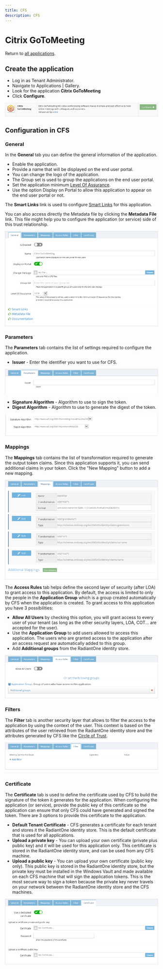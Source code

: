 ```yaml
---
title: CFS
description: CFS
---
```


Citrix GoToMeeting
==================

Return to [all applications](03-configuration#applications).

Create the application
----------------------

*   Log in as Tenant Administrator.
*   Navigate to Applications | Gallery.
*   Look for the application **Citrix GoToMeeting**
*   Click **Configure**.

![](media/gotomeeting-configure.png)

Configuration in CFS
--------------------

### General

In the **General** tab you can define the general information of the application.

*   Enable the application.
*   Provide a name that will be displayed on the end user portal.
*   You can change the logo of the application.
*   The Group set is used to group the applications on the end user portal.
*   Set the application minimum [Level Of Assurance](02-getting-started#level-of-assurance).
*   Use the option Display on Portal to allow this application to appear on the end user portal or not.

The **Smart Links** link is used to configure [Smart Links](03-configuration#smart-links) for this application.

You can also access directly the Metadata file by clicking the **Metadata File** link. This file might help you to configure the application (or service) side of this trust relationship.

![](media/gotomeeting-tab-general.png)

### Parameters

The **Parameters** tab contains the list of settings required to configure the application.

*   **Issuer** - Enter the identifier you want to use for CFS.

![](media/gotomeeting-tab-parameters.png)

*   **Signature Algorithm** - Algorithm to use to sign the token.
*   **Digest Algorithm** - Algorithm to use to generate the digest of the token.

![](media/algorithms.png)

### Mappings

The **Mappings** tab contains the list of transformation required to generate the output token claims. Since this application supports it, you can send additional claims in your token. Click the "New Mapping" button to add a new mapping.

![](media/gotomeeting-tab-mappings.png)

The **Access Rules** tab helps define the second layer of security (after LOA) to grant access to this application. By default, the access is limited to only the people in the **Application Group** which is a group created automatically by CFS when the application is created. To grant access to this application you have 3 possibilities:

*   **Allow All Users** by checking this option, you will grant access to every user of your tenant (as long as the other security layers, LOA, COT... are accepted for the user).
*   Use the **Application Group** to add users allowed to access this application. The users who are granted access to the application after an access request are automatically added to this group.
*   Add **Additional groups** from the RadiantOne identity store.

![](media/gotomeeting-tab-access-rules.png)

### Filters

The **Filter** tab is another security layer that allows to filter the access to the application by using the context of the user. This context is based on the attributes of the user retrieved from the RadiantOne identity store and the attributes generated by CFS like the [Circle of Trust](02-getting-started#circle-of-trust).

![](media/gotomeeting-tab-filter.png)

### Certificate

The **Certificate** tab is used to define the certificate used by CFS to build the signature of the token it generates for the application. When configuring the application (or service), provide the public key of this certificate so the application can ensure that only CFS could have generated and signed the token. There are 3 options to provide this certificate to the application.

*   **Default Tenant Certificate** - CFS generates a certificate for each tenant and stores it the RadiantOne identity store. This is the default certificate that is used for all applications.
*   **Upload a private key** - You can upload your own certificate (private plus public key) and it will be used for this application only. This certificate is stored in the RadiantOne identity store, and can be used from any CFS machine.
*   **Upload a public key** - You can upload your own certificate (public key only). This public key is stored in the RadiantOne identity store, but the private key must be installed in the Windows Vault and made available on each CFS machine that will sign the application tokens. This is the most secure way to sign a token because the private key never travels on your network between the RadiantOne identity store and the CFS machines.

![](media/gotomeeting-tab-certificate.png)
